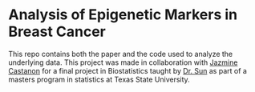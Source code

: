 # Analysis of Epigenetic Markers in Breast Cancer

This repo contains both the paper and the code used to analyze the underlying data. This project was made in collaboration with [Jazmine Castanon](https://www.jcast.org/) for a final project in Biostatistics taught by [Dr. Sun](https://www.math.txstate.edu/about/people/faculty/sun.html) as part of a masters program in statistics at Texas State University.